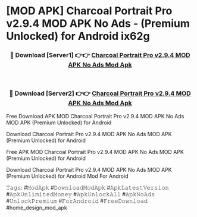 # [MOD APK] Charcoal Portrait Pro v2.9.4 MOD APK No Ads - (Premium Unlocked) for Android ix62g



<div align="center">
<h3>🔴 Download [Server1] 👉👉 <a href="https://momento.my/?title=Charcoal_Portrait_Pro_v2.9.4_MOD_APK_No_Ads">Charcoal Portrait Pro v2.9.4 MOD APK No Ads Mod Apk</a></h3><br>

<h3>🔴 Download [Server2] 👉👉 <a href="https://momento.my/?title=Charcoal_Portrait_Pro_v2.9.4_MOD_APK_No_Ads">Charcoal Portrait Pro v2.9.4 MOD APK No Ads Mod Apk</a></h3>
</div>



Free Download APK MOD Charcoal Portrait Pro v2.9.4 MOD APK No Ads MOD APK (Premium Unlocked) for Android

Download Charcoal Portrait Pro v2.9.4 MOD APK No Ads MOD APK (Premium Unlocked) for Android

Free APK MOD Charcoal Portrait Pro v2.9.4 MOD APK No Ads MOD APK (Premium Unlocked) for Android

Download Charcoal Portrait Pro v2.9.4 MOD APK No Ads MOD APK (Premium Unlocked) for Android Mod For Android

𝚃𝚊𝚐𝚜: #𝙼𝚘𝚍𝙰𝚙𝚔 #𝙳𝚘𝚠𝚗𝚕𝚘𝚊𝚍𝙼𝚘𝚍𝙰𝚙𝚔 #𝙰𝚙𝚔𝙻𝚊𝚝𝚎𝚜𝚝𝚅𝚎𝚛𝚜𝚒𝚘𝚗 #𝙰𝚙𝚔𝚄𝚗𝚕𝚒𝚖𝚒𝚝𝚎𝚍𝙼𝚘𝚗𝚎𝚢 #𝙰𝚙𝚔𝚄𝚗𝚕𝚘𝚌𝚔𝙰𝚕𝚕 #𝙰𝚙𝚔𝙽𝚘𝙰𝚍𝚜 #𝚄𝚗𝚕𝚘𝚌𝚔𝙿𝚛𝚎𝚖𝚒𝚞𝚖 #𝙵𝚘𝚛𝙰𝚗𝚍𝚛𝚘𝚒𝚍 #𝙵𝚛𝚎𝚎𝙳𝚘𝚠𝚗𝚕𝚘𝚊𝚍 #home_design_mod_apk

